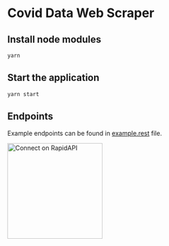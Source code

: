 # Covid Data Web Scraper

## Install node modules

```bash
yarn
```

## Start the application

```bash
yarn start
```

## Endpoints

Example endpoints can be found in [example.rest](https://github.com/bcsizmadia/covid-scraper/blob/main/example.rest) file.

<a href="https://rapidapi.com/bcsizmadia/api/covid-data5" target="_blank">
    <img src="https://storage.googleapis.com/code-snippets/connect-on-rapidapi-dark.png" width="215" alt="Connect on RapidAPI">
</a>